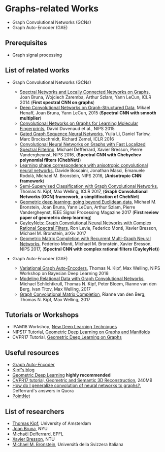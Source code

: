 # Graphs-related Works
- Graph Convolutional Networks (GCNs)
- Graph Auto-Encoder (GAE)

## Prerequisites
- Graph signal processing

## List of related works
- Graph Convolutional Networks (GCNs)
  - [Spectral Networks and Locally Connected Networks on Graphs](https://arxiv.org/abs/1312.6203), Joan Bruna, Wojciech Zaremba, Arthur Szlam, Yann LeCun, ICLR 2014 (**First spectral CNN on graphs**)
  - [Deep Convolutional Networks on Graph-Structured Data](https://arxiv.org/abs/1506.05163), Mikael Henaff, Joan Bruna, Yann LeCun, 2015 (**Spectral CNN with smooth multiplier**)
  - [Convolutional Networks on Graphs for Learning Molecular Fingerprints](http://papers.nips.cc/paper/5954-convolutional-networks-on-graphs-for-learning-molecular-fingerprints), David Duvenaud et al., NIPS 2015
  - [Gated Graph Sequence Neural Networks](https://arxiv.org/abs/1511.05493), Yujia Li, Daniel Tarlow, Marc Brockschmidt, Richard Zemel, ICLR 2016
  - [Convolutional Neural Networks on Graphs with Fast Localized Spectral Filtering](https://arxiv.org/abs/1606.09375), Michaël Defferrard, Xavier Bresson, Pierre Vandergheynst, NIPS 2016, (**Spectral CNN with Chebychev polynomial filters (ChebNet)**)
  - [Learning shape correspondence with anisotropic convolutional neural networks](https://arxiv.org/abs/1605.06437), Davide Boscaini, Jonathan Masci, Emanuele Rodolà, Michael M. Bronstein, NIPS 2016, (**Anisotropic CNN framework**)
  - [Semi-Supervised Classification with Graph Convolutional Networks](https://arxiv.org/abs/1609.02907), Thomas N. Kipf, Max Welling, ICLR 2017, (**Graph Convolutional Networks (GCN) framework, a simplification of ChebNet**)
  - [Geometric deep learning: going beyond Euclidean data](https://arxiv.org/abs/1611.08097), Michael M. Bronstein, Joan Bruna, Yann LeCun, Arthur Szlam, Pierre Vandergheynst, IEEE Signal Processing Magazine 2017 (**First review paper of geometric deep learning**)
  - [CayleyNets: Graph Convolutional Neural Networks with Complex Rational Spectral Filters](https://arxiv.org/abs/1705.07664), Ron Levie, Federico Monti, Xavier Bresson, Michael M. Bronstein, arXiv 2017
  - [Geometric Matrix Completion with Recurrent Multi-Graph Neural Networks](https://arxiv.org/abs/1704.06803), Federico Monti, Michael M. Bronstein, Xavier Bresson, NIPS 2017, (**Spectral CNN with complex rational filters (CayleyNet)**)

- Graph Auto-Encoder (GAE)
  - [Variational Graph Auto-Encoders](https://arxiv.org/abs/1611.07308), Thomas N. Kipf, Max Welling, NIPS Workshop on Bayesian Deep Learning 2016
  - [Modeling Relational Data with Graph Convolutional Networks](https://arxiv.org/abs/1703.06103), Michael Schlichtkrull, Thomas N. Kipf, Peter Bloem, Rianne van den Berg, Ivan Titov, Max Welling, 2017
  - [Graph Convolutional Matrix Completion](https://arxiv.org/abs/1706.02263), Rianne van den Berg, Thomas N. Kipf, Max Welling, 2017

## Tutorials or Workshops
- IPAM18 Workshop, [New Deep Learning Techniques](http://www.ipam.ucla.edu/programs/workshops/new-deep-learning-techniques/)
- NIPS17 Tutorial, [Geometric Deep Learning on Graphs and Manifolds](https://nips.cc/Conferences/2017/Schedule?showEvent=8735)
- CVPR17 Tutorial, [Geometric Deep Learning on Graphs](http://geometricdeeplearning.com/)

## Useful resources
- [Graph Auto-Encoder](https://github.com/tkipf/gae)
- [Kipf's blog](http://tkipf.github.io/graph-convolutional-networks/)
- [Geometric Deep Learning](http://geometricdeeplearning.com/) **highly recommended**
- [CVPR17 tutorial, Geometric and Semantic 3D Reconstruction](https://www.dropbox.com/s/4l6m32tg9yecvow/CVPR%20GDL.pdf?dl=0), 240MB
- [How do I generalize convolution of neural networks to graphs?](https://www.quora.com/How-do-I-generalize-convolution-of-neural-networks-to-graphs), Defferrard's answers in Quora
- [PointNet](http://stanford.edu/~rqi/pointnet/)


## List of researchers
- [Thomas Kipf](http://tkipf.github.io/), University of Amsterdam
- [Joan Bruna](http://cims.nyu.edu/~bruna/), NYU
- [Michaël Defferrard](http://deff.ch/), EPFL
- [Xavier Bresson](http://www.ntu.edu.sg/home/xbresson/index.html), NTU
- [Michael M. Bronstein](http://www.inf.usi.ch/bronstein/), Università della Svizzera Italiana
